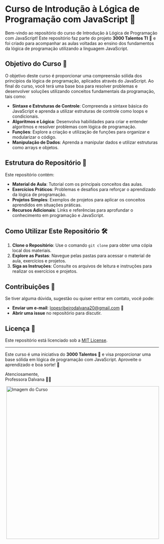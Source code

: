 # Curso de Introdução à Lógica de Programação com JavaScript 🚀

Bem-vindo ao repositório do curso de Introdução à Lógica de Programação com JavaScript! Este repositório faz parte do projeto **3000 Talentos TI** 🌟 e foi criado para acompanhar as aulas voltadas ao ensino dos fundamentos da lógica de programação utilizando a linguagem JavaScript.


## Objetivo do Curso 🎯

O objetivo deste curso é proporcionar uma compreensão sólida dos princípios da lógica de programação, aplicados através do JavaScript. Ao final do curso, você terá uma base boa para resolver problemas e desenvolver soluções utilizando conceitos fundamentais da programação, tais como:

- **Sintaxe e Estruturas de Controle**: Compreenda a sintaxe básica do JavaScript e aprenda a utilizar estruturas de controle como loops e condicionais.
- **Algoritmos e Lógica**: Desenvolva habilidades para criar e entender algoritmos e resolver problemas com lógica de programação.
- **Funções**: Explore a criação e utilização de funções para organizar e modularizar o código.
- **Manipulação de Dados**: Aprenda a manipular dados e utilizar estruturas como arrays e objetos.

## Estrutura do Repositório 📂

Este repositório contém:

- **Material de Aula**: Tutorial com os principais conceitos das aulas.
- **Exercícios Práticos**: Problemas e desafios para reforçar o aprendizado da lógica de programação.
- **Projetos Simples**: Exemplos de projetos para aplicar os conceitos aprendidos em situações práticas.
- **Recursos Adicionais**: Links e referências para aprofundar o conhecimento em programação e JavaScript.

## Como Utilizar Este Repositório 🛠️

1. **Clone o Repositório**: Use o comando `git clone` para obter uma cópia local dos materiais.
2. **Explore as Pastas**: Navegue pelas pastas para acessar o material de aula, exercícios e projetos.
3. **Siga as Instruções**: Consulte os arquivos de leitura e instruções para realizar os exercícios e projetos.

## Contribuições 🤝

Se tiver alguma dúvida, sugestão ou quiser entrar em contato, você pode:
- **Enviar um e-mail**: lopesribeirodalvana20@gmail.com 📧
- **Abrir uma issue** no repositório para discutir.



## Licença 📜

Este repositório está licenciado sob a [MIT License](LICENSE).

---

Este curso é uma iniciativa do **3000 Talentos** 🌟 e visa proporcionar uma base sólida em lógica de programação com JavaScript. Aproveite o aprendizado e boa sorte! 🚀

Atenciosamente,  
Professora Dalvana 💚✨

<div style="position: relative; min-height: 500px;">
  <img src="https://media.licdn.com/dms/image/D4E12AQFfe1nZbaWdMw/article-cover_image-shrink_720_1280/0/1698604163003?e=2147483647&v=beta&t=rtD52hfy37nFVmc4_MXfnflV6C-ke773W70SYJLoWRc" alt="Imagem do Curso" align="right"style="position: right; bottom: 0; right: 622px; width: 500px;"/>
</div>

